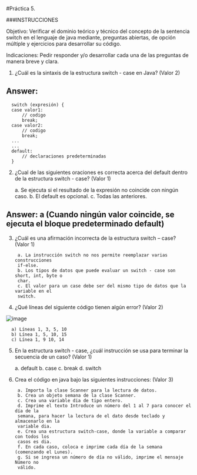 #Práctica 5.

###INSTRUCCIONES

Objetivo: Verificar el dominio teórico y técnico del concepto de la sentencia switch
en el lenguaje de java mediante, preguntas abiertas, de opción múltiple y ejercicios para
desarrollar su código.

Indicaciones: Pedir responder y/o desarrollar cada una de las preguntas de manera
breve y clara.

1. ¿Cuál es la sintaxis de la estructura switch - case en Java? (Valor 2)

## Answer:

      switch (expresión) {
      case valor1:
          // codigo
          break;
      case valor2:
          // codigo
          break;
      ...
      ...
      default:
          // declaraciones predeterminadas
      }

2. ¿Cual de las siguientes oraciones es correcta acerca del default dentro de la
estructura switch - case? (Valor 1)

      a. Se ejecuta si el resultado de la expresión no coincide con ningún caso.
      b. El default es opcional.
      c. Todas las anteriores.
      
## Answer: a (Cuando ningún valor coincide, se ejecuta el bloque predeterminado default)
      
3. ¿Cuál es una afirmación incorrecta de la estructura switch – case? (Valor 1)

        a. La instrucción switch no nos permite reemplazar varias construcciones
        if-else.
        b. Los tipos de datos que puede evaluar un switch - case son short, int, byte o
        char.
        c. El valor para un case debe ser del mismo tipo de datos que la variable en el
        switch.
        
4. ¿Qué líneas del siguiente código tienen algún error? (Valor 2)

![image](https://user-images.githubusercontent.com/91554777/176980099-2bf4ede3-0c22-49af-9bc5-0d2f09f81976.png)

      a) Líneas 1, 3, 5, 10
      b) Línea 1, 5, 10, 15
      c) Línea 1, 9 10, 14
      
 5. En la estructura switch - case, ¿cuál instrucción se usa para terminar la secuencia
de un caso? (Valor 1)

      a. default
      b. case
      c. break
      d. switch
      
6. Crea el código en java bajo las siguientes instrucciones: (Valor 3)

        a. Importa la clase Scanner para la lectura de datos.
        b. Crea un objeto semana de la clase Scanner.
        c. Crea una variable dia de tipo entero.
        d. Imprime el texto Introduce un número del 1 al 7 para conocer el día de la
        semana, para hacer la lectura de el dato desde teclado y almacenarlo en la
        variable dia.
        e. Crea una estructura switch-case, donde la variable a comparar con todos los
        casos es dia.
        f. En cada caso, coloca e imprime cada día de la semana (comenzando el Lunes).
        g. Si se ingresa un número de día no válido, imprime el mensaje Número no
        válido.
